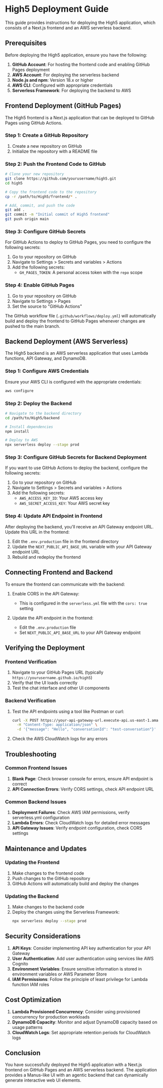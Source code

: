 # High5 Deployment Guide

This guide provides instructions for deploying the High5 application, which consists of a Next.js frontend and an AWS serverless backend.

## Prerequisites

Before deploying the High5 application, ensure you have the following:

1. **GitHub Account**: For hosting the frontend code and enabling GitHub Pages deployment
2. **AWS Account**: For deploying the serverless backend
3. **Node.js and npm**: Version 18.x or higher
4. **AWS CLI**: Configured with appropriate credentials
5. **Serverless Framework**: For deploying the backend to AWS

## Frontend Deployment (GitHub Pages)

The High5 frontend is a Next.js application that can be deployed to GitHub Pages using GitHub Actions.

### Step 1: Create a GitHub Repository

1. Create a new repository on GitHub
2. Initialize the repository with a README file

### Step 2: Push the Frontend Code to GitHub

```bash
# Clone your new repository
git clone https://github.com/yourusername/high5.git
cd high5

# Copy the frontend code to the repository
cp -r /path/to/High5/frontend/* .

# Add, commit, and push the code
git add .
git commit -m "Initial commit of High5 frontend"
git push origin main
```

### Step 3: Configure GitHub Secrets

For GitHub Actions to deploy to GitHub Pages, you need to configure the following secrets:

1. Go to your repository on GitHub
2. Navigate to Settings > Secrets and variables > Actions
3. Add the following secrets:
   - `GH_PAGES_TOKEN`: A personal access token with the `repo` scope

### Step 4: Enable GitHub Pages

1. Go to your repository on GitHub
2. Navigate to Settings > Pages
3. Set the source to "GitHub Actions"

The GitHub workflow file (`.github/workflows/deploy.yml`) will automatically build and deploy the frontend to GitHub Pages whenever changes are pushed to the main branch.

## Backend Deployment (AWS Serverless)

The High5 backend is an AWS serverless application that uses Lambda functions, API Gateway, and DynamoDB.

### Step 1: Configure AWS Credentials

Ensure your AWS CLI is configured with the appropriate credentials:

```bash
aws configure
```

### Step 2: Deploy the Backend

```bash
# Navigate to the backend directory
cd /path/to/High5/backend

# Install dependencies
npm install

# Deploy to AWS
npx serverless deploy --stage prod
```

### Step 3: Configure GitHub Secrets for Backend Deployment

If you want to use GitHub Actions to deploy the backend, configure the following secrets:

1. Go to your repository on GitHub
2. Navigate to Settings > Secrets and variables > Actions
3. Add the following secrets:
   - `AWS_ACCESS_KEY_ID`: Your AWS access key
   - `AWS_SECRET_ACCESS_KEY`: Your AWS secret key

### Step 4: Update API Endpoint in Frontend

After deploying the backend, you'll receive an API Gateway endpoint URL. Update this URL in the frontend:

1. Edit the `.env.production` file in the frontend directory
2. Update the `NEXT_PUBLIC_API_BASE_URL` variable with your API Gateway endpoint URL
3. Rebuild and redeploy the frontend

## Connecting Frontend and Backend

To ensure the frontend can communicate with the backend:

1. Enable CORS in the API Gateway:
   - This is configured in the `serverless.yml` file with the `cors: true` setting

2. Update the API endpoint in the frontend:
   - Edit the `.env.production` file
   - Set `NEXT_PUBLIC_API_BASE_URL` to your API Gateway endpoint

## Verifying the Deployment

### Frontend Verification

1. Navigate to your GitHub Pages URL (typically `https://yourusername.github.io/high5`)
2. Verify that the UI loads correctly
3. Test the chat interface and other UI components

### Backend Verification

1. Test the API endpoints using a tool like Postman or curl:
   ```bash
   curl -X POST https://your-api-gateway-url.execute-api.us-east-1.amazonaws.com/prod/agent/process \
     -H "Content-Type: application/json" \
     -d '{"message": "Hello", "conversationId": "test-conversation"}'
   ```

2. Check the AWS CloudWatch logs for any errors

## Troubleshooting

### Common Frontend Issues

1. **Blank Page**: Check browser console for errors, ensure API endpoint is correct
2. **API Connection Errors**: Verify CORS settings, check API endpoint URL

### Common Backend Issues

1. **Deployment Failures**: Check AWS IAM permissions, verify serverless.yml configuration
2. **Lambda Errors**: Check CloudWatch logs for detailed error messages
3. **API Gateway Issues**: Verify endpoint configuration, check CORS settings

## Maintenance and Updates

### Updating the Frontend

1. Make changes to the frontend code
2. Push changes to the GitHub repository
3. GitHub Actions will automatically build and deploy the changes

### Updating the Backend

1. Make changes to the backend code
2. Deploy the changes using the Serverless Framework:
   ```bash
   npx serverless deploy --stage prod
   ```

## Security Considerations

1. **API Keys**: Consider implementing API key authentication for your API Gateway
2. **User Authentication**: Add user authentication using services like AWS Cognito
3. **Environment Variables**: Ensure sensitive information is stored in environment variables or AWS Parameter Store
4. **IAM Permissions**: Follow the principle of least privilege for Lambda function IAM roles

## Cost Optimization

1. **Lambda Provisioned Concurrency**: Consider using provisioned concurrency for production workloads
2. **DynamoDB Capacity**: Monitor and adjust DynamoDB capacity based on usage patterns
3. **CloudWatch Logs**: Set appropriate retention periods for CloudWatch logs

## Conclusion

You have successfully deployed the High5 application with a Next.js frontend on GitHub Pages and an AWS serverless backend. The application provides a Manus-like UI with an agentic backend that can dynamically generate interactive web UI elements.
